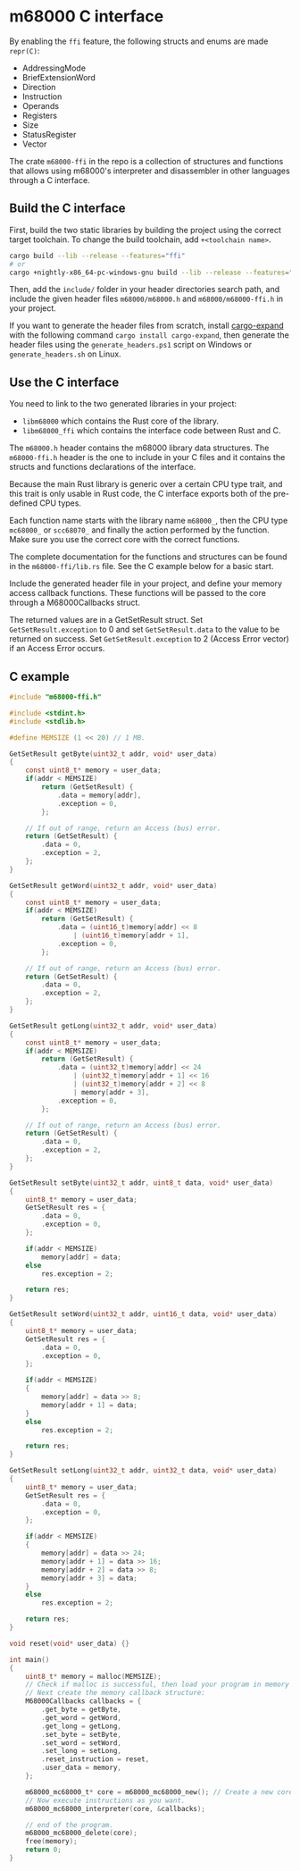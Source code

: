 # m68000 C interface

By enabling the `ffi` feature, the following structs and enums are made `repr(C)`:
- AddressingMode
- BriefExtensionWord
- Direction
- Instruction
- Operands
- Registers
- Size
- StatusRegister
- Vector

The crate `m68000-ffi` in the repo is a collection of structures and functions that allows using m68000's
interpreter and disassembler in other languages through a C interface.

## Build the C interface

First, build the two static libraries by building the project using the correct target toolchain.
To change the build toolchain, add `+<toolchain name>`.
```sh
cargo build --lib --release --features="ffi"
# or
cargo +nightly-x86_64-pc-windows-gnu build --lib --release --features="ffi"
```

Then, add the `include/` folder in your header directories search path, and include the given header files `m68000/m68000.h` and `m68000/m68000-ffi.h` in your project.

If you want to generate the header files from scratch, install [cargo-expand](https://github.com/dtolnay/cargo-expand) with the following command `cargo install cargo-expand`, then generate the header files using the `generate_headers.ps1` script on Windows or `generate_headers.sh` on Linux.

## Use the C interface

You need to link to the two generated libraries in your project:
- `libm68000` which contains the Rust core of the library.
- `libm68000_ffi` which contains the interface code between Rust and C.

The `m68000.h` header contains the m68000 library data structures.
The `m68000-ffi.h` header is the one to include in your C files and it contains the structs and functions declarations of the interface.

Because the main Rust library is generic over a certain CPU type trait, and this trait is only usable in Rust code, the C interface exports both of the pre-defined CPU types.

Each function name starts with the library name `m68000_`, then the CPU type `mc68000_` or `scc68070_` and finally the action performed by the function. Make sure you use the correct core with the correct functions.

The complete documentation for the functions and structures can be found in the `m68000-ffi/lib.rs` file.
See the C example below for a basic start.

Include the generated header file in your project, and define your memory access callback functions. These functions will be passed to the core through a M68000Callbacks struct.

The returned values are in a GetSetResult struct. Set `GetSetResult.exception` to 0 and set `GetSetResult.data` to the value to be returned on success. Set `GetSetResult.exception` to 2 (Access Error vector) if an Access Error occurs.

## C example

```c
#include "m68000-ffi.h"

#include <stdint.h>
#include <stdlib.h>

#define MEMSIZE (1 << 20) // 1 MB.

GetSetResult getByte(uint32_t addr, void* user_data)
{
    const uint8_t* memory = user_data;
    if(addr < MEMSIZE)
        return (GetSetResult) {
            .data = memory[addr],
            .exception = 0,
        };

    // If out of range, return an Access (bus) error.
    return (GetSetResult) {
        .data = 0,
        .exception = 2,
    };
}

GetSetResult getWord(uint32_t addr, void* user_data)
{
    const uint8_t* memory = user_data;
    if(addr < MEMSIZE)
        return (GetSetResult) {
            .data = (uint16_t)memory[addr] << 8
                | (uint16_t)memory[addr + 1],
            .exception = 0,
        };

    // If out of range, return an Access (bus) error.
    return (GetSetResult) {
        .data = 0,
        .exception = 2,
    };
}

GetSetResult getLong(uint32_t addr, void* user_data)
{
    const uint8_t* memory = user_data;
    if(addr < MEMSIZE)
        return (GetSetResult) {
            .data = (uint32_t)memory[addr] << 24
                | (uint32_t)memory[addr + 1] << 16
                | (uint32_t)memory[addr + 2] << 8
                | memory[addr + 3],
            .exception = 0,
        };

    // If out of range, return an Access (bus) error.
    return (GetSetResult) {
        .data = 0,
        .exception = 2,
    };
}

GetSetResult setByte(uint32_t addr, uint8_t data, void* user_data)
{
    uint8_t* memory = user_data;
    GetSetResult res = {
        .data = 0,
        .exception = 0,
    };

    if(addr < MEMSIZE)
        memory[addr] = data;
    else
        res.exception = 2;

    return res;
}

GetSetResult setWord(uint32_t addr, uint16_t data, void* user_data)
{
    uint8_t* memory = user_data;
    GetSetResult res = {
        .data = 0,
        .exception = 0,
    };

    if(addr < MEMSIZE)
    {
        memory[addr] = data >> 8;
        memory[addr + 1] = data;
    }
    else
        res.exception = 2;

    return res;
}

GetSetResult setLong(uint32_t addr, uint32_t data, void* user_data)
{
    uint8_t* memory = user_data;
    GetSetResult res = {
        .data = 0,
        .exception = 0,
    };

    if(addr < MEMSIZE)
    {
        memory[addr] = data >> 24;
        memory[addr + 1] = data >> 16;
        memory[addr + 2] = data >> 8;
        memory[addr + 3] = data;
    }
    else
        res.exception = 2;

    return res;
}

void reset(void* user_data) {}

int main()
{
    uint8_t* memory = malloc(MEMSIZE);
    // Check if malloc is successful, then load your program in memory here.
    // Next create the memory callback structure:
    M68000Callbacks callbacks = {
        .get_byte = getByte,
        .get_word = getWord,
        .get_long = getLong,
        .set_byte = setByte,
        .set_word = setWord,
        .set_long = setLong,
        .reset_instruction = reset,
        .user_data = memory,
    };

    m68000_mc68000_t* core = m68000_mc68000_new(); // Create a new core.
    // Now execute instructions as you want.
    m68000_mc68000_interpreter(core, &callbacks);

    // end of the program.
    m68000_mc68000_delete(core);
    free(memory);
    return 0;
}
```
